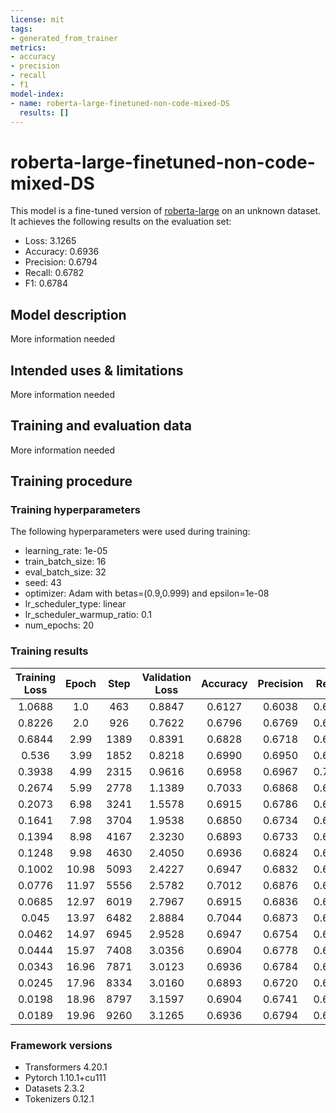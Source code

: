 ```yaml
---
license: mit
tags:
- generated_from_trainer
metrics:
- accuracy
- precision
- recall
- f1
model-index:
- name: roberta-large-finetuned-non-code-mixed-DS
  results: []
---
```


<!-- This model card has been generated automatically according to the information the Trainer had access to. You
should probably proofread and complete it, then remove this comment. -->

# roberta-large-finetuned-non-code-mixed-DS

This model is a fine-tuned version of [roberta-large](https://huggingface.co/roberta-large) on an unknown dataset.
It achieves the following results on the evaluation set:
- Loss: 3.1265
- Accuracy: 0.6936
- Precision: 0.6794
- Recall: 0.6782
- F1: 0.6784

## Model description

More information needed

## Intended uses & limitations

More information needed

## Training and evaluation data

More information needed

## Training procedure

### Training hyperparameters

The following hyperparameters were used during training:
- learning_rate: 1e-05
- train_batch_size: 16
- eval_batch_size: 32
- seed: 43
- optimizer: Adam with betas=(0.9,0.999) and epsilon=1e-08
- lr_scheduler_type: linear
- lr_scheduler_warmup_ratio: 0.1
- num_epochs: 20

### Training results

| Training Loss | Epoch | Step | Validation Loss | Accuracy | Precision | Recall | F1     |
|:-------------:|:-----:|:----:|:---------------:|:--------:|:---------:|:------:|:------:|
| 1.0688        | 1.0   | 463  | 0.8847          | 0.6127   | 0.6038    | 0.6032 | 0.6014 |
| 0.8226        | 2.0   | 926  | 0.7622          | 0.6796   | 0.6769    | 0.6822 | 0.6716 |
| 0.6844        | 2.99  | 1389 | 0.8391          | 0.6828   | 0.6718    | 0.6563 | 0.6602 |
| 0.536         | 3.99  | 1852 | 0.8218          | 0.6990   | 0.6950    | 0.6807 | 0.6844 |
| 0.3938        | 4.99  | 2315 | 0.9616          | 0.6958   | 0.6967    | 0.7056 | 0.6880 |
| 0.2674        | 5.99  | 2778 | 1.1389          | 0.7033   | 0.6868    | 0.6895 | 0.6879 |
| 0.2073        | 6.98  | 3241 | 1.5578          | 0.6915   | 0.6786    | 0.6807 | 0.6792 |
| 0.1641        | 7.98  | 3704 | 1.9538          | 0.6850   | 0.6734    | 0.6715 | 0.6717 |
| 0.1394        | 8.98  | 4167 | 2.3230          | 0.6893   | 0.6733    | 0.6742 | 0.6736 |
| 0.1248        | 9.98  | 4630 | 2.4050          | 0.6936   | 0.6824    | 0.6819 | 0.6815 |
| 0.1002        | 10.98 | 5093 | 2.4227          | 0.6947   | 0.6832    | 0.6932 | 0.6795 |
| 0.0776        | 11.97 | 5556 | 2.5782          | 0.7012   | 0.6876    | 0.6923 | 0.6887 |
| 0.0685        | 12.97 | 6019 | 2.7967          | 0.6915   | 0.6836    | 0.6930 | 0.6820 |
| 0.045         | 13.97 | 6482 | 2.8884          | 0.7044   | 0.6873    | 0.6855 | 0.6863 |
| 0.0462        | 14.97 | 6945 | 2.9528          | 0.6947   | 0.6754    | 0.6749 | 0.6751 |
| 0.0444        | 15.97 | 7408 | 3.0356          | 0.6904   | 0.6778    | 0.6805 | 0.6778 |
| 0.0343        | 16.96 | 7871 | 3.0123          | 0.6936   | 0.6784    | 0.6762 | 0.6771 |
| 0.0245        | 17.96 | 8334 | 3.0160          | 0.6893   | 0.6720    | 0.6735 | 0.6727 |
| 0.0198        | 18.96 | 8797 | 3.1597          | 0.6904   | 0.6741    | 0.6727 | 0.6732 |
| 0.0189        | 19.96 | 9260 | 3.1265          | 0.6936   | 0.6794    | 0.6782 | 0.6784 |


### Framework versions

- Transformers 4.20.1
- Pytorch 1.10.1+cu111
- Datasets 2.3.2
- Tokenizers 0.12.1
